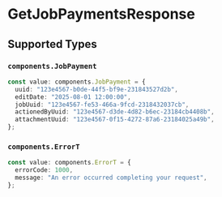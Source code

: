 # GetJobPaymentsResponse


## Supported Types

### `components.JobPayment`

```typescript
const value: components.JobPayment = {
  uuid: "123e4567-b0de-44f5-bf9e-231843527d2b",
  editDate: "2025-08-01 12:00:00",
  jobUuid: "123e4567-fe53-466a-9fcd-2318432037cb",
  actionedByUuid: "123e4567-d3de-4d82-b6ec-23184cb4408b",
  attachmentUuid: "123e4567-0f15-4272-87a6-23184025a49b",
};
```

### `components.ErrorT`

```typescript
const value: components.ErrorT = {
  errorCode: 1000,
  message: "An error occurred completing your request",
};
```

